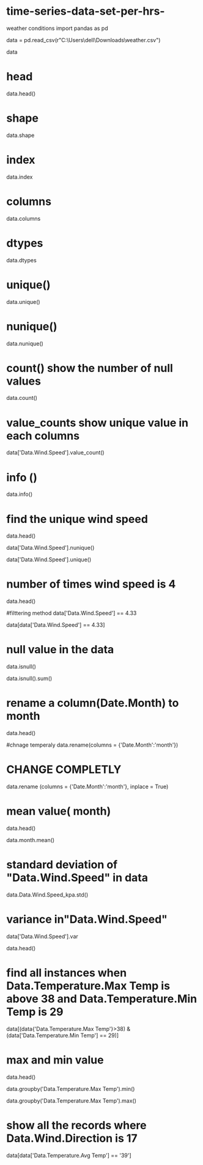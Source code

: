# time-series-data-set-per-hrs-
weather conditions
import pandas as pd

data = pd.read_csv(r"C:\Users\dell\Downloads\weather.csv")

data

# head


data.head()

# shape

data.shape

# index

data.index

# columns

data.columns

# dtypes

data.dtypes

# unique()

data.unique()

# nunique() 

data.nunique()

# count() show the number of null values

data.count()

#  value_counts show unique value in each columns

data['Data.Wind.Speed'].value_count()

# info ()

data.info()

# find the unique wind speed

data.head()

data['Data.Wind.Speed'].nunique()

data['Data.Wind.Speed'].unique()

# number of times wind speed is 4

data.head()

#filttering method
data['Data.Wind.Speed'] == 4.33

data[data['Data.Wind.Speed'] == 4.33]

# null value in the data

data.isnull()

data.isnull().sum()

# rename a column(Date.Month) to month

data.head()

#chnage temperaly
data.rename(columns = {'Date.Month':'month'})

# CHANGE COMPLETLY


data.rename (columns = {'Date.Month':'month'}, inplace = True)

# mean value( month)

data.head()

data.month.mean()

# standard deviation of "Data.Wind.Speed" in data

data.Data.Wind.Speed_kpa.std()

# variance in"Data.Wind.Speed"

data['Data.Wind.Speed'].var

data.head()


#  find all instances when Data.Temperature.Max Temp is above 38 and Data.Temperature.Min Temp is 29

data[(data{'Data.Temperature.Max Temp'}>38) &(data['Data.Temperature.Min Temp'] == 29)]

# max and min value 

data.head()

data.groupby('Data.Temperature.Max Temp').min()

data.groupby('Data.Temperature.Max Temp').max()

# show all the records where Data.Wind.Direction is 17

data[data['Data.Temperature.Avg Temp'] == '39']

